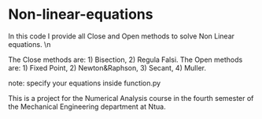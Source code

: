 # Non-linear-equations
In this code I provide all Close and Open methods to solve Non Linear equations. \n

The Close methods are: 1) Bisection, 2) Regula Falsi. 
The Open methods are: 1) Fixed Point, 2) Newton&Raphson, 3) Secant, 4) Muller.

note: specify your equations inside function.py

This is a project for the Numerical Analysis course in the fourth semester of the Mechanical Engineering department at Ntua. 
